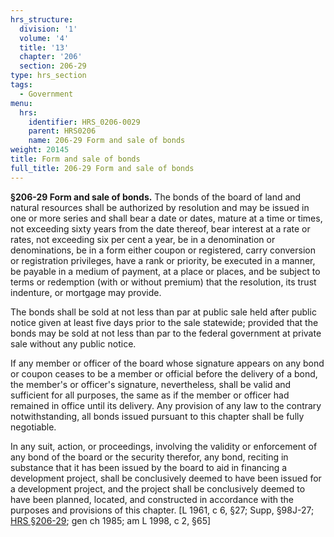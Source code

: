 ```yaml
---
hrs_structure:
  division: '1'
  volume: '4'
  title: '13'
  chapter: '206'
  section: 206-29
type: hrs_section
tags:
  - Government
menu:
  hrs:
    identifier: HRS_0206-0029
    parent: HRS0206
    name: 206-29 Form and sale of bonds
weight: 20145
title: Form and sale of bonds
full_title: 206-29 Form and sale of bonds
---
```

**§206-29 Form and sale of bonds.** The bonds of the board of land and natural resources shall be authorized by resolution and may be issued in one or more series and shall bear a date or dates, mature at a time or times, not exceeding sixty years from the date thereof, bear interest at a rate or rates, not exceeding six per cent a year, be in a denomination or denominations, be in a form either coupon or registered, carry conversion or registration privileges, have a rank or priority, be executed in a manner, be payable in a medium of payment, at a place or places, and be subject to terms or redemption (with or without premium) that the resolution, its trust indenture, or mortgage may provide.

The bonds shall be sold at not less than par at public sale held after public notice given at least five days prior to the sale statewide; provided that the bonds may be sold at not less than par to the federal government at private sale without any public notice.

If any member or officer of the board whose signature appears on any bond or coupon ceases to be a member or official before the delivery of a bond, the member's or officer's signature, nevertheless, shall be valid and sufficient for all purposes, the same as if the member or officer had remained in office until its delivery. Any provision of any law to the contrary notwithstanding, all bonds issued pursuant to this chapter shall be fully negotiable.

In any suit, action, or proceedings, involving the validity or enforcement of any bond of the board or the security therefor, any bond, reciting in substance that it has been issued by the board to aid in financing a development project, shall be conclusively deemed to have been issued for a development project, and the project shall be conclusively deemed to have been planned, located, and constructed in accordance with the purposes and provisions of this chapter. [L 1961, c 6, §27; Supp, §98J-27; [HRS §206-29](/title-13/chapter-206/section-206-29/); gen ch 1985; am L 1998, c 2, §65]